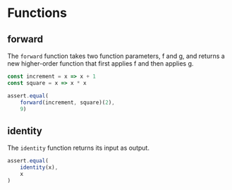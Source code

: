 # Functions

## forward
The `forward` function takes two function parameters, f and g, and returns a new higher-order function that first applies f and then applies g.

```typescript
const increment = x => x + 1
const square = x => x * x

assert.equal(
    forward(increment, square)(2),
    9)
```

## identity
The `identity` function returns its input as output.

```typescript
assert.equal(
    identity(x),
    x
)
```